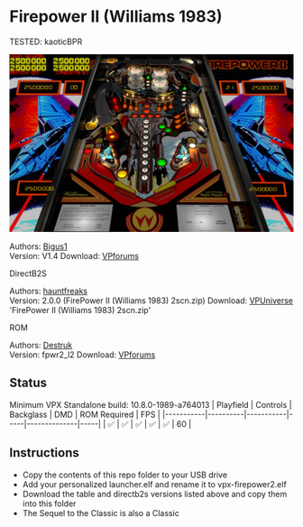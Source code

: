 # Firepower II (Williams 1983)
TESTED: kaoticBPR

![Table Preview](../../images/vpx-firepower2-preview.jpg)

Authors: [Bigus1](https://www.vpforums.org/index.php?showuser=107629)  
Version: V1.4 
Download: [VPforums](https://www.vpforums.org/index.php?app=downloads&showfile=17049)

DirectB2S

Authors: [hauntfreaks](https://vpuniverse.com/profile/5216-hauntfreaks/)  
Version:  2.0.0 (FirePower II (Williams 1983) 2scn.zip)
Download: [VPUniverse](https://vpuniverse.com/files/file/12923-firepower-ii-williams-1983/) 'FirePower II (Williams 1983) 2scn.zip'


ROM

Authors: [Destruk](https://www.vpforums.org/index.php?showuser=5)  
Version:  fpwr2_l2
Download: [VPforums](https://www.vpforums.org/index.php?app=downloads&showfile=808)



## Status 

Minimum VPX Standalone build: 10.8.0-1989-a764013
| Playfield | Controls | Backglass | DMD | ROM Required | FPS | 
|-----------|----------|-----------|-----|--------------|-----|
| :white_check_mark: | :white_check_mark: | :white_check_mark: | :white_check_mark: | :white_check_mark: | 60 |

## Instructions

- Copy the contents of this repo folder to your USB drive
- Add your personalized launcher.elf and rename it to vpx-firepower2.elf
- Download the table and directb2s versions listed above and copy them into this folder
- The Sequel to the Classic is also a Classic
